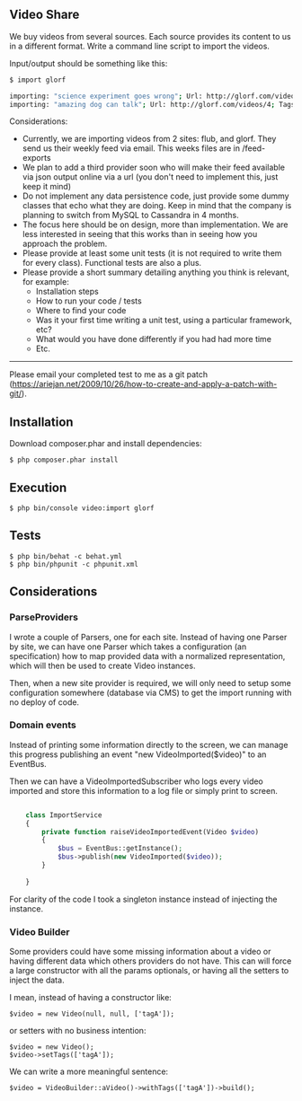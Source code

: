 ## Video Share

We buy videos from several sources.  Each source provides its content to us in a different format.  Write a command line script to import the videos.    

Input/output should be something like this:
 
````bash
$ import glorf

importing: "science experiment goes wrong"; Url: http://glorf.com/videos/3; Tags: microwave,cats,peanutbutter
importing: "amazing dog can talk"; Url: http://glorf.com/videos/4; Tags: dog,amazing
````

Considerations:

- Currently, we are importing videos from 2 sites: flub, and glorf.  They send us their weekly feed via email.  This weeks files are in /feed-exports
- We plan to add a third provider soon who will make their feed available via json output online via a url (you don't need to implement this, just keep it mind)
- Do not implement any data persistence code, just provide some dummy classes that echo what they are doing.  Keep in mind that the company is planning to switch from MySQL to Cassandra in 4 months.
- The focus here should be on design, more than implementation.  We are less interested in seeing that this works than in seeing how you approach the problem.
- Please provide at least some unit tests (it is not required to write them for every class). Functional tests are also a plus.
- Please provide a short summary detailing anything you think is relevant, for example:
  - Installation steps
  - How to run your code / tests
  - Where to find your code
  - Was it your first time writing a unit test, using a particular framework, etc?
  - What would you have done differently if you had had more time
  - Etc.

* * * 

Please email your completed test to me as a git patch (https://ariejan.net/2009/10/26/how-to-create-and-apply-a-patch-with-git/).

## Installation

Download composer.phar and install dependencies:

    $ php composer.phar install

## Execution

    $ php bin/console video:import glorf

## Tests

    $ php bin/behat -c behat.yml
    $ php bin/phpunit -c phpunit.xml
    
## Considerations

### ParseProviders

I wrote a couple of Parsers, one for each site. Instead of having one Parser by site, we can have one Parser which takes a configuration  (an specification) how to map provided data with a normalized representation, which will then be used to create Video instances.

Then, when a new site provider is required, we will only need to setup some configuration somewhere (database via CMS) to get the import running with no deploy of code.

### Domain events

Instead of printing some information directly to the screen, we can manage this progress publishing an event "new VideoImported($video)" to an EventBus.

Then we can have a VideoImportedSubscriber who logs every video imported and store this information to a log file or simply print to screen.

```php

    class ImportService
    {
        private function raiseVideoImportedEvent(Video $video)
        {
            $bus = EventBus::getInstance();
            $bus->publish(new VideoImported($video));
        }
    
    }

```

For clarity of the code I took a singleton instance instead of injecting the instance.

### Video Builder

Some providers could have some missing information about a video or having different data which others providers do not have. This can will force a large constructor with all the params optionals, or having all the setters to inject the data.

I mean, instead of having a constructor like:

    $video = new Video(null, null, ['tagA']);

or setters with no business intention:

    $video = new Video();
    $video->setTags(['tagA']);

We can write a more meaningful sentence:

    $video = VideoBuilder::aVideo()->withTags(['tagA'])->build();
